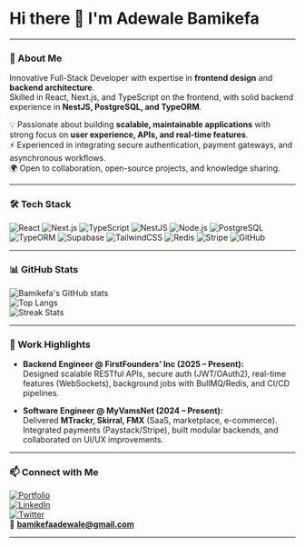 # Hi there 👋 I'm Adewale Bamikefa  

---

### 🚀 About Me
Innovative Full-Stack Developer with expertise in **frontend design** and **backend architecture**.  
Skilled in React, Next.js, and TypeScript on the frontend, with solid backend experience in **NestJS, PostgreSQL, and TypeORM**.  

💡 Passionate about building **scalable, maintainable applications** with strong focus on **user experience, APIs, and real-time features**.  
⚡ Experienced in integrating secure authentication, payment gateways, and asynchronous workflows.  
🌍 Open to collaboration, open-source projects, and knowledge sharing.  

---

### 🛠 Tech Stack
![React](https://img.shields.io/badge/-React-61DAFB?logo=react&logoColor=black)
![Next.js](https://img.shields.io/badge/-Next.js-000000?logo=nextdotjs&logoColor=white)
![TypeScript](https://img.shields.io/badge/-TypeScript-3178C6?logo=typescript&logoColor=white)
![NestJS](https://img.shields.io/badge/-NestJS-E0234E?logo=nestjs&logoColor=white)
![Node.js](https://img.shields.io/badge/-Node.js-339933?logo=node.js&logoColor=white)
![PostgreSQL](https://img.shields.io/badge/-PostgreSQL-336791?logo=postgresql&logoColor=white)
![TypeORM](https://img.shields.io/badge/-TypeORM-FCC624?logo=typeorm&logoColor=black)
![Supabase](https://img.shields.io/badge/-Supabase-3ECF8E?logo=supabase&logoColor=white)
![TailwindCSS](https://img.shields.io/badge/-TailwindCSS-38B2AC?logo=tailwind-css&logoColor=white)
![Redis](https://img.shields.io/badge/-Redis-DC382D?logo=redis&logoColor=white)
![Stripe](https://img.shields.io/badge/-Stripe-008CDD?logo=stripe&logoColor=white)
![GitHub](https://img.shields.io/badge/-GitHub-181717?logo=github&logoColor=white)

---

### 📊 GitHub Stats
![Bamikefa's GitHub stats](https://github-readme-stats.vercel.app/api?username=bamikefa-adewale&show_icons=true&theme=tokyonight)  
![Top Langs](https://github-readme-stats.vercel.app/api/top-langs/?username=bamikefa-adewale&layout=compact&theme=tokyonight)  
![Streak Stats](https://streak-stats.demolab.com?user=bamikefa-adewale&theme=tokyonight)  
 

---

### 💼 Work Highlights
- **Backend Engineer @ FirstFounders’ Inc (2025 – Present):**  
  Designed scalable RESTful APIs, secure auth (JWT/OAuth2), real-time features (WebSockets), background jobs with BullMQ/Redis, and CI/CD pipelines.  

- **Software Engineer @ MyVamsNet (2024 – Present):**  
  Delivered **MTrackr, Skirral, FMX** (SaaS, marketplace, e-commerce). Integrated payments (Paystack/Stripe), built modular backends, and collaborated on UI/UX improvements.  

---

### 📫 Connect with Me
[![Portfolio](https://img.shields.io/badge/Portfolio-000000?logo=vercel&logoColor=white)](https://myportfolio-ten-blue-50.vercel.app/)  
[![LinkedIn](https://img.shields.io/badge/LinkedIn-0A66C2?logo=linkedin&logoColor=white)](https://linkedin.com/in/your-link)  
[![Twitter](https://img.shields.io/badge/Twitter-1DA1F2?logo=twitter&logoColor=white)](https://twitter.com/your-handle)  
📧 **bamikefaadewale@gmail.com**  

---
